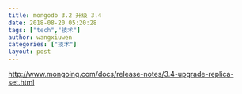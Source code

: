 ```yaml
---
title: mongodb 3.2 升级 3.4
date: 2018-08-20 05:20:28
tags: ["tech","技术"]
author: wangxiuwen
categories: ["技术"]
layout: post
---
```


http://www.mongoing.com/docs/release-notes/3.4-upgrade-replica-set.html